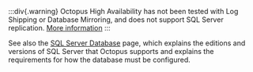 :::div{.warning}
Octopus High Availability has not been tested with Log Shipping or Database Mirroring, and does not support SQL Server replication. [More information](/docs/administration/data#high-availability)
:::

See also the [SQL Server Database](/docs/installation/sql-database) page, which explains the editions and versions of SQL Server that Octopus supports and explains the requirements for how the database must be configured.
